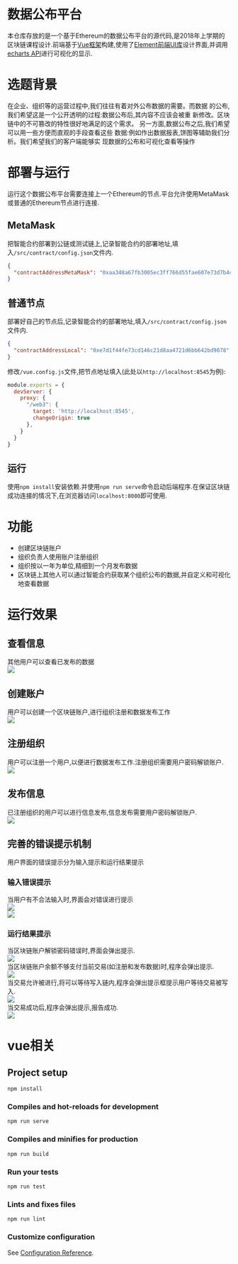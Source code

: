 # 数据公布平台
本仓库存放的是一个基于Ethereum的数据公布平台的源代码,是2018年上学期的区块链课程设计.前端基于[Vue框架](https://cn.vuejs.org/index.html)构建,使用了[Element前端UI库](http://element-cn.eleme.io)设计界面,并调用[echarts API](http://echarts.baidu.com/)进行可视化的显示.

# 选题背景
在企业、组织等的运营过程中,我们往往有着对外公布数据的需要。而数据
的公布,我们希望这是一个公开透明的过程:数据公布后,其内容不应该会被重
新修改。区块链中的不可篡改的特性很好地满足的这个需求。
另一方面,数据公布之后,我们希望可以用一些方便而直观的手段查看这些
数据:例如作出数据报表,饼图等辅助我们分析。我们希望我们的客户端能够实
现数据的公布和可视化查看等操作

# 部署与运行
运行这个数据公布平台需要连接上一个Ethereum的节点.平台允许使用MetaMask或普通的Ethereum节点进行连接.
## MetaMask
把智能合约部署到公链或测试链上,记录智能合约的部署地址,填入`/src/contract/config.json`文件内.
```json
{
  "contractAddressMetaMask": "0xaa348a67fb3005ec3ff766d55fae607e73d7b4ce"
}
```

## 普通节点
部署好自己的节点后,记录智能合约的部署地址,填入`/src/contract/config.json`文件内.
```json
{
  "contractAddressLocal": "0xe7d1f44fe73cd146c21d8aa4721d6bb642bd9078",
}
```
修改`/vue.config.js`文件,把节点地址填入(此处以`http://localhost:8545`为例):
```js
module.exports = {
  devServer: {
    proxy: {
      "/web3": {
        target: 'http://localhost:8545',
        changeOrigin: true
      },
    }
  }
}
```

## 运行
使用`npm install`安装依赖.并使用`npm run serve`命令启动后端程序.在保证区块链成功连接的情况下,在浏览器访问`localhost:8080`即可使用.

# 功能
- 创建区块链账户
- 组织负责人使用账户注册组织
- 组织按以一年为单位,精细到一个月发布数据
- 区块链上其他人可以通过智能合约获取某个组织公布的数据,并自定义和可视化地查看数据

# 运行效果
## 查看信息
其他用户可以查看已发布的数据  
![](https://github.com/MrFive5555/DAPP_DataRelease/blob/master/picture/main.png?raw=true)  
## 创建账户
用户可以创建一个区块链账户,进行组织注册和数据发布工作  
![](https://github.com/MrFive5555/DAPP_DataRelease/blob/master/picture/createAccount.png?raw=true)  
## 注册组织
用户可以注册一个用户,以便进行数据发布工作.注册组织需要用户密码解锁账户.  
![](https://github.com/MrFive5555/DAPP_DataRelease/blob/master/picture/newOrganisation.png?raw=true)  
## 发布信息
已注册组织的用户可以进行信息发布,信息发布需要用户密码解锁账户.  
![](https://github.com/MrFive5555/DAPP_DataRelease/blob/master/picture/releaseData.png?raw=true)  
## 完善的错误提示机制
用户界面的错误提示分为输入提示和运行结果提示  
### 输入错误提示
当用户有不合法输入时,界面会对错误进行提示  
![](https://github.com/MrFive5555/DAPP_DataRelease/blob/master/picture/errHint1.png?raw=true)  
![](https://github.com/MrFive5555/DAPP_DataRelease/blob/master/picture/errHint2.png?raw=true)  
### 运行结果提示
当区块链账户解锁密码错误时,界面会弹出提示.  
![](https://github.com/MrFive5555/DAPP_DataRelease/blob/master/picture/mes_passerr.png?raw=true)  
当区块链账户余额不够支付当前交易(如注册和发布数据)时,程序会弹出提示.  
![](https://github.com/MrFive5555/DAPP_DataRelease/blob/master/picture/mes_nogas.png?raw=true)  
当交易允许被进行,将可以等待写入链内,程序会弹出提示框提示用户等待交易被写入.  
![](https://github.com/MrFive5555/DAPP_DataRelease/blob/master/picture/mes_wait.png?raw=true)  
当交易成功后,程序会弹出提示,报告成功.  
![](https://github.com/MrFive5555/DAPP_DataRelease/blob/master/picture/mes_succ.png?raw=true)  


# vue相关
## Project setup
```
npm install
```

### Compiles and hot-reloads for development
```
npm run serve
```

### Compiles and minifies for production
```
npm run build
```

### Run your tests
```
npm run test
```

### Lints and fixes files
```
npm run lint
```

### Customize configuration
See [Configuration Reference](https://cli.vuejs.org/config/).
